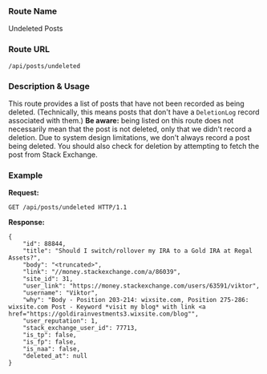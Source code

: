 ### Route Name
Undeleted Posts

### Route URL

    /api/posts/undeleted

### Description & Usage

This route provides a list of posts that have not been recorded as being deleted. (Technically, this means posts that don't have a `DeletionLog` record associated with them.) **Be aware:** being listed on this route does not necessarily mean that the post is not deleted, only that we didn't record a deletion. Due to system design limitations, we don't always record a post being deleted. You should also check for deletion by attempting to fetch the post from Stack Exchange.

### Example
**Request:**

    GET /api/posts/undeleted HTTP/1.1

**Response:**

    {
        "id": 88844,
        "title": "Should I switch/rollover my IRA to a Gold IRA at Regal Assets?",
        "body": "<truncated>",
        "link": "//money.stackexchange.com/a/86039",
        "site_id": 31,
        "user_link": "https://money.stackexchange.com/users/63591/viktor",
        "username": "Viktor",
        "why": "Body - Position 203-214: wixsite.com, Position 275-286: wixsite.com Post - Keyword *visit my blog* with link <a href="https://goldirainvestments3.wixsite.com/blog"",
        "user_reputation": 1,
        "stack_exchange_user_id": 77713,
        "is_tp": false,
        "is_fp": false,
        "is_naa": false,
        "deleted_at": null
    }
